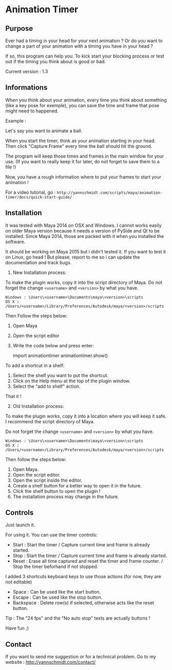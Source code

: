 # Animation Timer

## Purpose

Ever had a timing in your head for your next animation ?
Or do you want to change a part of your animation with a timing you have in your head ?

If so, this program can help you.
To kick start your blocking process or test out if the timing you think about is good or bad.

Current version : 1.3

## Informations

When you think about your animation, every time you think about something (like a key pose for exemple),
you can save the time and frame that pose might need to happened.

Example :

Let's say you want to animate a ball.

When you start the timer, think as your animation starting in your head.
Then click "Capture Frame" every time the ball should hit the ground.

The program will keep those times and frames in the main window for your use.
(If you want to really keep it for later, do not forget to save them to a file !)

Now, you have a rough information where to put your frames to start your animation !

For a video tutorial, go : `http://yannschmidt.com/scripts/maya/animation-timer/docs/quick-start-guide/`


## Installation

It was tested with Maya 2014 on OSX and Windows. I cannot works easily on older Maya version because it needs a version of PySide and Qt to be installed. Since Maya 2014, those are packed with it when you installed the software.

It should be working on Maya 2015 but i didn't tested it.
If you want to test it on Linux, go head ! But please, report to me so i can update the documentation and track bugs.


1) New Installation process:

To make the plugin works, copy it into the script directory of Maya.
Do not forget the change `<username>` and `<version>` by what you have.

    Windows : \Users\<username>\Documents\maya\<version>\scripts
    OS X : /Users/<username>/Library/Preferences/Autodesk/maya/<version>/scripts

Then Follow the steps below:

1. Open Maya
2. Open the script editor
3. Write the code below and press enter:


    import animationtimer
    animationtimer.show()
    

To add a shortcut in a shelf:

1. Select the shelf you want to put the shortcut. 
2. Click on the Help menu at the top of the plugin window.
3. Select the "add to shelf" action.

That it !


2) Old Installation process:

To make the plugin works, copy it into a location where you will keep it safe.
I recommend the script directory of Maya.

Do not forget the change `<username>` and `<version>` by what you have.

    Windows : \Users\<username>\Documents\maya\<version>\scripts
    OS X : /Users/<username>/Library/Preferences/Autodesk/maya/<version>/scripts

Then follow the steps below:

1. Open Maya.
2. Open the script editor.
3. Open the script inside the editor.
4. Create a shelf button for a better way to open it in the future.
5. Click the shelf button to open the plugin !
6. The installation process may change in the future.


## Controls

Just launch it.

For using it. You can use the timer controls:

- Start : Start the timer / Capture current time and frame is already started.
- Stop : Start the timer / Capture current time and frame is already started.
- Reset : Erase all time captured and reset the timer and frame counter. / Stop the timer beforhand if not stopped.

I added 3 shortcuts keyboard keys to use those actions
(for now, they are not editable)

- Space : Can be used like the start button.
- Escape : Can be used like the stop button.
- Backspace : Delete row(s) if selected, otherwise acts like the reset button.

Tip : The "24 fps" and the "No auto stop" texts are actually buttons !

Have fun ;)


## Contact

If you want to send me suggestion or for a technical problem.
Go to my website : http://yannschmidt.com/contact/
